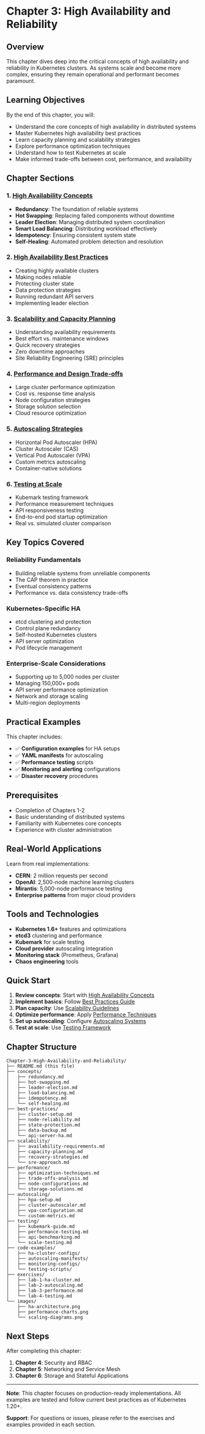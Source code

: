 # Chapter 3: High Availability and Reliability

## Overview

This chapter dives deep into the critical concepts of high availability and reliability in Kubernetes clusters. As systems scale and become more complex, ensuring they remain operational and performant becomes paramount.

## Learning Objectives

By the end of this chapter, you will:
- Understand the core concepts of high availability in distributed systems
- Master Kubernetes high availability best practices
- Learn capacity planning and scalability strategies
- Explore performance optimization techniques
- Understand how to test Kubernetes at scale
- Make informed trade-offs between cost, performance, and availability

## Chapter Sections

### 1. [High Availability Concepts](./concepts/)
- **Redundancy**: The foundation of reliable systems
- **Hot Swapping**: Replacing failed components without downtime
- **Leader Election**: Managing distributed system coordination
- **Smart Load Balancing**: Distributing workload effectively
- **Idempotency**: Ensuring consistent system state
- **Self-Healing**: Automated problem detection and resolution

### 2. [High Availability Best Practices](./best-practices/)
- Creating highly available clusters
- Making nodes reliable
- Protecting cluster state
- Data protection strategies
- Running redundant API servers
- Implementing leader election

### 3. [Scalability and Capacity Planning](./scalability/)
- Understanding availability requirements
- Best effort vs. maintenance windows
- Quick recovery strategies
- Zero downtime approaches
- Site Reliability Engineering (SRE) principles

### 4. [Performance and Design Trade-offs](./performance/)
- Large cluster performance optimization
- Cost vs. response time analysis
- Node configuration strategies
- Storage solution selection
- Cloud resource optimization

### 5. [Autoscaling Strategies](./autoscaling/)
- Horizontal Pod Autoscaler (HPA)
- Cluster Autoscaler (CAS)
- Vertical Pod Autoscaler (VPA)
- Custom metrics autoscaling
- Container-native solutions

### 6. [Testing at Scale](./testing/)
- Kubemark testing framework
- Performance measurement techniques
- API responsiveness testing
- End-to-end pod startup optimization
- Real vs. simulated cluster comparison

## Key Topics Covered

### Reliability Fundamentals
- Building reliable systems from unreliable components
- The CAP theorem in practice
- Eventual consistency patterns
- Performance vs. data consistency trade-offs

### Kubernetes-Specific HA
- etcd clustering and protection
- Control plane redundancy
- Self-hosted Kubernetes clusters
- API server optimization
- Pod lifecycle management

### Enterprise-Scale Considerations
- Supporting up to 5,000 nodes per cluster
- Managing 150,000+ pods
- API server performance optimization
- Network and storage scaling
- Multi-region deployments

## Practical Examples

This chapter includes:
- ✅ **Configuration examples** for HA setups
- ✅ **YAML manifests** for autoscaling
- ✅ **Performance testing** scripts
- ✅ **Monitoring and alerting** configurations
- ✅ **Disaster recovery** procedures

## Prerequisites

- Completion of Chapters 1-2
- Basic understanding of distributed systems
- Familiarity with Kubernetes core concepts
- Experience with cluster administration

## Real-World Applications

Learn from real implementations:
- **CERN**: 2 million requests per second
- **OpenAI**: 2,500-node machine learning clusters
- **Mirantis**: 5,000-node performance testing
- **Enterprise patterns** from major cloud providers

## Tools and Technologies

- **Kubernetes 1.6+** features and optimizations
- **etcd3** clustering and performance
- **Kubemark** for scale testing
- **Cloud provider** autoscaling integration
- **Monitoring stack** (Prometheus, Grafana)
- **Chaos engineering** tools

## Quick Start

1. **Review concepts**: Start with [High Availability Concepts](./concepts/)
2. **Implement basics**: Follow [Best Practices Guide](./best-practices/)
3. **Plan capacity**: Use [Scalability Guidelines](./scalability/)
4. **Optimize performance**: Apply [Performance Techniques](./performance/)
5. **Set up autoscaling**: Configure [Autoscaling Systems](./autoscaling/)
6. **Test at scale**: Use [Testing Framework](./testing/)

## Chapter Structure

```
Chapter-3-High-Availability-and-Reliability/
├── README.md (this file)
├── concepts/
│   ├── redundancy.md
│   ├── hot-swapping.md
│   ├── leader-election.md
│   ├── load-balancing.md
│   ├── idempotency.md
│   └── self-healing.md
├── best-practices/
│   ├── cluster-setup.md
│   ├── node-reliability.md
│   ├── state-protection.md
│   ├── data-backup.md
│   └── api-server-ha.md
├── scalability/
│   ├── availability-requirements.md
│   ├── capacity-planning.md
│   ├── recovery-strategies.md
│   └── sre-approach.md
├── performance/
│   ├── optimization-techniques.md
│   ├── trade-offs-analysis.md
│   ├── node-configurations.md
│   └── storage-solutions.md
├── autoscaling/
│   ├── hpa-setup.md
│   ├── cluster-autoscaler.md
│   ├── vpa-configuration.md
│   └── custom-metrics.md
├── testing/
│   ├── kubemark-guide.md
│   ├── performance-testing.md
│   ├── api-benchmarking.md
│   └── scale-testing.md
├── code-examples/
│   ├── ha-cluster-configs/
│   ├── autoscaling-manifests/
│   ├── monitoring-configs/
│   └── testing-scripts/
├── exercises/
│   ├── lab-1-ha-cluster.md
│   ├── lab-2-autoscaling.md
│   ├── lab-3-performance.md
│   └── lab-4-testing.md
└── images/
    ├── ha-architecture.png
    ├── performance-charts.png
    └── scaling-diagrams.png
```

## Next Steps

After completing this chapter:
1. **Chapter 4**: Security and RBAC
2. **Chapter 5**: Networking and Service Mesh
3. **Chapter 6**: Storage and Stateful Applications

---

**Note**: This chapter focuses on production-ready implementations. All examples are tested and follow current best practices as of Kubernetes 1.20+.

**Support**: For questions or issues, please refer to the exercises and examples provided in each section.